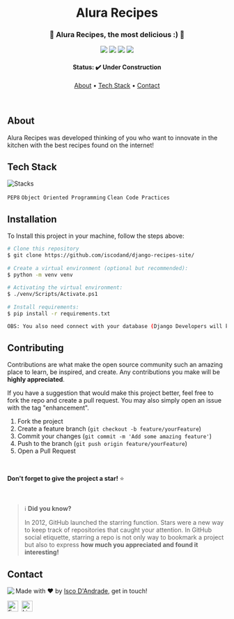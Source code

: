 <h1 align="center">
	Alura Recipes
</h1>

<h3 align="center">
	🍅 Alura Recipes, the most delicious :) 🍅
</h3>

<p align="center">
	<img src="https://img.shields.io/badge/PRs-welcome-brightgreen.svg?style=flat-square"/>
	<img src="https://img.shields.io/github/license/iscodand/django-recipes-site?color=green"/>
	<img src="https://img.shields.io/github/repo-size/iscodand/django-recipes-site?color=green"/>
	<img src="https://img.shields.io/github/last-commit/iscodand/django-recipes-site?color=green"/>
</p>

<h4 align="center">
	Status: ✔️ Under Construction
</h4>

<p align="center">
	<a href="#about">About</a> •
	<a href="#tech-stack">Tech Stack</a> •
	<a href="#contact">Contact</a> 
</p>

<br>

## About
Alura Recipes was developed thinking of you who want to innovate in the kitchen with the best recipes found on the internet!

## Tech Stack
![Stacks](https://skillicons.dev/icons?i=html,css,js,bootstrap,py,django,vscode,git&theme=dark)

``PEP8``
``Object Oriented Programming``
``Clean Code Practices``

## Installation
To Install this project in your machine, follow the steps above:
```bash
# Clone this repository
$ git clone https://github.com/iscodand/django-recipes-site/
                        
# Create a virtual environment (optional but recommended):
$ python -m venv venv
                        
# Activating the virtual environment:
$ ./venv/Scripts/Activate.ps1
                        
# Install requirements:
$ pip install -r requirements.txt

OBS: You also need connect with your database (Django Developers will know)
```

## Contributing

Contributions are what make the open source community such an amazing place to learn, be inspired, and create. Any contributions you make will be **highly appreciated**.

If you have a suggestion that would make this project better, feel free to fork the repo and create a pull request. You may also simply open an issue with the tag "enhancement".

1. Fork the project
2. Create a feature branch (`git checkout -b feature/yourFeature`)
3. Commit your changes (`git commit -m 'Add some amazing feature'`)
4. Push to the branch (`git push origin feature/yourFeature`)
5. Open a Pull Request

<br>

**Don't forget to give the project a star!** ⭐   

<br> 
 
> ℹ️ **Did you know?**
> 
> In 2012, GitHub launched the starring function.
> Stars were a new way to keep track of repositories that caught your attention.
> In GitHub social etiquette, starring a repo is not only way to bookmark a project but also to express **how much you appreciated and found it interesting!**

## Contact
<img align="left" src="https://avatars.githubusercontent.com/iscodand?size=100">

Made with ❤️ by [Isco D'Andrade](https://github.com/iscodand), get in touch!

<a href="mailto:iscodand@outlook.com" target="_blank"><img src="https://img.shields.io/badge/Email-D14836?style=flat&logo=gmail&logoColor=white" alt="Email Badge" height="25"></a>&nbsp;
<a href="https://www.linkedin.com/in/linkedin.com/in/iscodand" target="_blank"><img src="https://img.shields.io/badge/Linkedin-0077B5?style=flat&logo=linkedin&logoColor=white" alt="LinkedIn Badge" height="25"></a>&nbsp;

<br clear="left"/>
